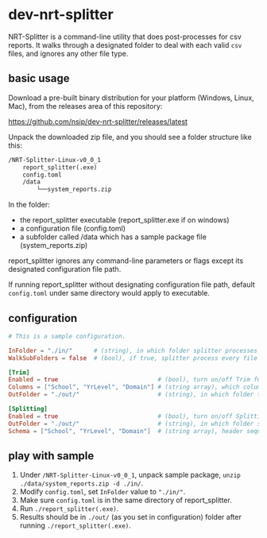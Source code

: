 # dev-nrt-splitter

NRT-Splitter is a command-line utility that does post-processes for csv reports. It walks through a designated folder to deal with each valid `csv` files, and ignores any other file type.

## basic usage

Download a pre-built binary distribution for your platform (Windows, Linux, Mac), from the releases area of this repository:

<https://github.com/nsip/dev-nrt-splitter/releases/latest>

Unpack the downloaded zip file, and you should see a folder structure like this:

```txt
/NRT-Splitter-Linux-v0_0_1
    report_splitter(.exe)
    config.toml
    /data
        └──system_reports.zip
```

In the folder:

- the report_splitter executable (report_splitter.exe if on windows)
- a configuration file (config.toml)
- a subfolder called /data which has a sample package file (system_reports.zip)

report_splitter ignores any command-line parameters or flags except its designated configuration file path.

If running report_splitter without designating configuration file path, default `config.toml` under same directory would apply to executable.

## configuration

```toml
# This is a sample configuration.

InFolder = "./in/"      # (string), in which folder splitter processes report csv files.
WalkSubFolders = false  # (bool), if true, splitter process every file including the file in sub-folders; otherwise, ignores sub-folder files.

[Trim]
Enabled = true                            # (bool), turn on/off Trim function.
Columns = ["School", "YrLevel", "Domain"] # (string array), which columns to be removed from original csv file.
OutFolder = "./out/"                      # (string), in which folder trimmed csv files should be output.

[Splitting]
Enabled = true                            # (bool), turn on/off Splitting function.
OutFolder = "./out/"                      # (string), in which folder split results should be output.
Schema = ["School", "YrLevel", "Domain"]  # (string array), header sequence for splitting. Each header creates its split category folder. 
```

## play with sample

1. Under `/NRT-Splitter-Linux-v0_0_1`, unpack sample package, `unzip ./data/system_reports.zip -d ./in/`.
2. Modify `config.toml`, set `InFolder` value to `"./in/"`.
3. Make sure `config.toml` is in the same directory of report_splitter.
4. Run `./report_splitter(.exe)`.
5. Results should be in `./out/` (as you set in configuration) folder after running `./report_splitter(.exe)`.
